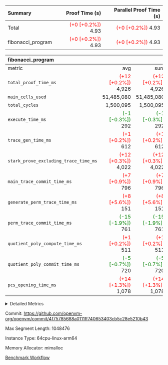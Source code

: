 | Summary | Proof Time (s) | Parallel Proof Time (s) |
|:---|---:|---:|
| Total | <span style='color: red'>(+0 [+0.2%])</span> 4.93 | <span style='color: red'>(+0 [+0.2%])</span> 4.93 |
| fibonacci_program | <span style='color: red'>(+0 [+0.2%])</span> 4.93 | <span style='color: red'>(+0 [+0.2%])</span> 4.93 |


| fibonacci_program |||||
|:---|---:|---:|---:|---:|
|metric|avg|sum|max|min|
| `total_proof_time_ms ` | <span style='color: red'>(+12 [+0.2%])</span> 4,926 | <span style='color: red'>(+12 [+0.2%])</span> 4,926 | <span style='color: red'>(+12 [+0.2%])</span> 4,926 | <span style='color: red'>(+12 [+0.2%])</span> 4,926 |
| `main_cells_used     ` |  51,485,080 |  51,485,080 |  51,485,080 |  51,485,080 |
| `total_cycles        ` |  1,500,095 |  1,500,095 |  1,500,095 |  1,500,095 |
| `execute_time_ms     ` | <span style='color: green'>(-1 [-0.3%])</span> 292 | <span style='color: green'>(-1 [-0.3%])</span> 292 | <span style='color: green'>(-1 [-0.3%])</span> 292 | <span style='color: green'>(-1 [-0.3%])</span> 292 |
| `trace_gen_time_ms   ` | <span style='color: red'>(+1 [+0.2%])</span> 612 | <span style='color: red'>(+1 [+0.2%])</span> 612 | <span style='color: red'>(+1 [+0.2%])</span> 612 | <span style='color: red'>(+1 [+0.2%])</span> 612 |
| `stark_prove_excluding_trace_time_ms` | <span style='color: red'>(+12 [+0.3%])</span> 4,022 | <span style='color: red'>(+12 [+0.3%])</span> 4,022 | <span style='color: red'>(+12 [+0.3%])</span> 4,022 | <span style='color: red'>(+12 [+0.3%])</span> 4,022 |
| `main_trace_commit_time_ms` | <span style='color: red'>(+7 [+0.9%])</span> 796 | <span style='color: red'>(+7 [+0.9%])</span> 796 | <span style='color: red'>(+7 [+0.9%])</span> 796 | <span style='color: red'>(+7 [+0.9%])</span> 796 |
| `generate_perm_trace_time_ms` | <span style='color: red'>(+8 [+5.6%])</span> 151 | <span style='color: red'>(+8 [+5.6%])</span> 151 | <span style='color: red'>(+8 [+5.6%])</span> 151 | <span style='color: red'>(+8 [+5.6%])</span> 151 |
| `perm_trace_commit_time_ms` | <span style='color: green'>(-15 [-1.9%])</span> 761 | <span style='color: green'>(-15 [-1.9%])</span> 761 | <span style='color: green'>(-15 [-1.9%])</span> 761 | <span style='color: green'>(-15 [-1.9%])</span> 761 |
| `quotient_poly_compute_time_ms` | <span style='color: red'>(+1 [+0.2%])</span> 511 | <span style='color: red'>(+1 [+0.2%])</span> 511 | <span style='color: red'>(+1 [+0.2%])</span> 511 | <span style='color: red'>(+1 [+0.2%])</span> 511 |
| `quotient_poly_commit_time_ms` | <span style='color: green'>(-5 [-0.7%])</span> 720 | <span style='color: green'>(-5 [-0.7%])</span> 720 | <span style='color: green'>(-5 [-0.7%])</span> 720 | <span style='color: green'>(-5 [-0.7%])</span> 720 |
| `pcs_opening_time_ms ` | <span style='color: red'>(+14 [+1.3%])</span> 1,078 | <span style='color: red'>(+14 [+1.3%])</span> 1,078 | <span style='color: red'>(+14 [+1.3%])</span> 1,078 | <span style='color: red'>(+14 [+1.3%])</span> 1,078 |



<details>
<summary>Detailed Metrics</summary>

| group | num_segments | keygen_time_ms | commit_exe_time_ms |
| --- | --- | --- | --- |
| fibonacci_program | 1 | 398 | 6 | 

| group | air_name | quotient_deg | interactions | constraints |
| --- | --- | --- | --- | --- |
| fibonacci_program | AccessAdapterAir<16> | 4 | 5 | 11 | 
| fibonacci_program | AccessAdapterAir<2> | 4 | 5 | 11 | 
| fibonacci_program | AccessAdapterAir<32> | 4 | 5 | 11 | 
| fibonacci_program | AccessAdapterAir<4> | 4 | 5 | 11 | 
| fibonacci_program | AccessAdapterAir<64> | 4 | 5 | 11 | 
| fibonacci_program | AccessAdapterAir<8> | 4 | 5 | 11 | 
| fibonacci_program | BitwiseOperationLookupAir<8> | 2 | 2 | 4 | 
| fibonacci_program | MemoryMerkleAir<8> | 4 | 4 | 38 | 
| fibonacci_program | PersistentBoundaryAir<8> | 4 | 3 | 5 | 
| fibonacci_program | PhantomAir | 4 | 3 | 4 | 
| fibonacci_program | Poseidon2PeripheryAir<BabyBearParameters>, 1> | 2 | 1 | 286 | 
| fibonacci_program | ProgramAir | 1 | 1 | 4 | 
| fibonacci_program | RangeTupleCheckerAir<2> | 1 | 1 | 4 | 
| fibonacci_program | Rv32HintStoreAir | 4 | 19 | 21 | 
| fibonacci_program | VariableRangeCheckerAir | 1 | 1 | 4 | 
| fibonacci_program | VmAirWrapper<Rv32BaseAluAdapterAir, BaseAluCoreAir<4, 8> | 4 | 19 | 30 | 
| fibonacci_program | VmAirWrapper<Rv32BaseAluAdapterAir, LessThanCoreAir<4, 8> | 4 | 17 | 35 | 
| fibonacci_program | VmAirWrapper<Rv32BaseAluAdapterAir, ShiftCoreAir<4, 8> | 4 | 23 | 84 | 
| fibonacci_program | VmAirWrapper<Rv32BranchAdapterAir, BranchEqualCoreAir<4> | 4 | 11 | 17 | 
| fibonacci_program | VmAirWrapper<Rv32BranchAdapterAir, BranchLessThanCoreAir<4, 8> | 4 | 13 | 32 | 
| fibonacci_program | VmAirWrapper<Rv32CondRdWriteAdapterAir, Rv32JalLuiCoreAir> | 4 | 10 | 15 | 
| fibonacci_program | VmAirWrapper<Rv32JalrAdapterAir, Rv32JalrCoreAir> | 4 | 16 | 16 | 
| fibonacci_program | VmAirWrapper<Rv32LoadStoreAdapterAir, LoadSignExtendCoreAir<4, 8> | 4 | 18 | 21 | 
| fibonacci_program | VmAirWrapper<Rv32LoadStoreAdapterAir, LoadStoreCoreAir<4> | 4 | 17 | 27 | 
| fibonacci_program | VmAirWrapper<Rv32MultAdapterAir, DivRemCoreAir<4, 8> | 4 | 25 | 72 | 
| fibonacci_program | VmAirWrapper<Rv32MultAdapterAir, MulHCoreAir<4, 8> | 4 | 24 | 23 | 
| fibonacci_program | VmAirWrapper<Rv32MultAdapterAir, MultiplicationCoreAir<4, 8> | 4 | 19 | 13 | 
| fibonacci_program | VmAirWrapper<Rv32RdWriteAdapterAir, Rv32AuipcCoreAir> | 4 | 11 | 12 | 
| fibonacci_program | VmConnectorAir | 4 | 3 | 8 | 

| group | air_name | segment | rows | prep_cols | perm_cols | main_cols | cells |
| --- | --- | --- | --- | --- | --- | --- | --- |
| fibonacci_program | AccessAdapterAir<8> | 0 | 32 |  | 12 | 17 | 928 | 
| fibonacci_program | BitwiseOperationLookupAir<8> | 0 | 65,536 | 3 | 8 | 2 | 655,360 | 
| fibonacci_program | MemoryMerkleAir<8> | 0 | 256 |  | 12 | 32 | 11,264 | 
| fibonacci_program | PersistentBoundaryAir<8> | 0 | 32 |  | 8 | 20 | 896 | 
| fibonacci_program | PhantomAir | 0 | 2 |  | 8 | 6 | 28 | 
| fibonacci_program | Poseidon2PeripheryAir<BabyBearParameters>, 1> | 0 | 256 |  | 8 | 300 | 78,848 | 
| fibonacci_program | ProgramAir | 0 | 4,096 |  | 8 | 10 | 73,728 | 
| fibonacci_program | RangeTupleCheckerAir<2> | 0 | 524,288 | 2 | 8 | 1 | 4,718,592 | 
| fibonacci_program | Rv32HintStoreAir | 0 | 4 |  | 24 | 32 | 224 | 
| fibonacci_program | VariableRangeCheckerAir | 0 | 262,144 | 2 | 8 | 1 | 2,359,296 | 
| fibonacci_program | VmAirWrapper<Rv32BaseAluAdapterAir, BaseAluCoreAir<4, 8> | 0 | 1,048,576 |  | 28 | 36 | 67,108,864 | 
| fibonacci_program | VmAirWrapper<Rv32BaseAluAdapterAir, LessThanCoreAir<4, 8> | 0 | 524,288 |  | 24 | 37 | 31,981,568 | 
| fibonacci_program | VmAirWrapper<Rv32BranchAdapterAir, BranchEqualCoreAir<4> | 0 | 262,144 |  | 16 | 26 | 11,010,048 | 
| fibonacci_program | VmAirWrapper<Rv32BranchAdapterAir, BranchLessThanCoreAir<4, 8> | 0 | 4 |  | 20 | 32 | 208 | 
| fibonacci_program | VmAirWrapper<Rv32CondRdWriteAdapterAir, Rv32JalLuiCoreAir> | 0 | 131,072 |  | 16 | 18 | 4,456,448 | 
| fibonacci_program | VmAirWrapper<Rv32JalrAdapterAir, Rv32JalrCoreAir> | 0 | 16 |  | 20 | 28 | 768 | 
| fibonacci_program | VmAirWrapper<Rv32LoadStoreAdapterAir, LoadStoreCoreAir<4> | 0 | 16 |  | 28 | 40 | 1,088 | 
| fibonacci_program | VmAirWrapper<Rv32RdWriteAdapterAir, Rv32AuipcCoreAir> | 0 | 8 |  | 16 | 21 | 296 | 
| fibonacci_program | VmConnectorAir | 0 | 2 | 1 | 8 | 4 | 24 | 

| group | segment | trace_gen_time_ms | total_proof_time_ms | total_cycles | total_cells | stark_prove_excluding_trace_time_ms | quotient_poly_compute_time_ms | quotient_poly_commit_time_ms | perm_trace_commit_time_ms | pcs_opening_time_ms | main_trace_commit_time_ms | main_cells_used | generate_perm_trace_time_ms | execute_time_ms |
| --- | --- | --- | --- | --- | --- | --- | --- | --- | --- | --- | --- | --- | --- | --- |
| fibonacci_program | 0 | 612 | 4,926 | 1,500,095 | 122,458,476 | 4,022 | 511 | 720 | 761 | 1,078 | 796 | 51,485,080 | 151 | 292 | 

</details>


Commit: https://github.com/openvm-org/openvm/commit/4f75785688a0111ff740653403cb5c28e5210b43

Max Segment Length: 1048476

Instance Type: 64cpu-linux-arm64

Memory Allocator: mimalloc

[Benchmark Workflow](https://github.com/openvm-org/openvm/actions/runs/13420250432)
